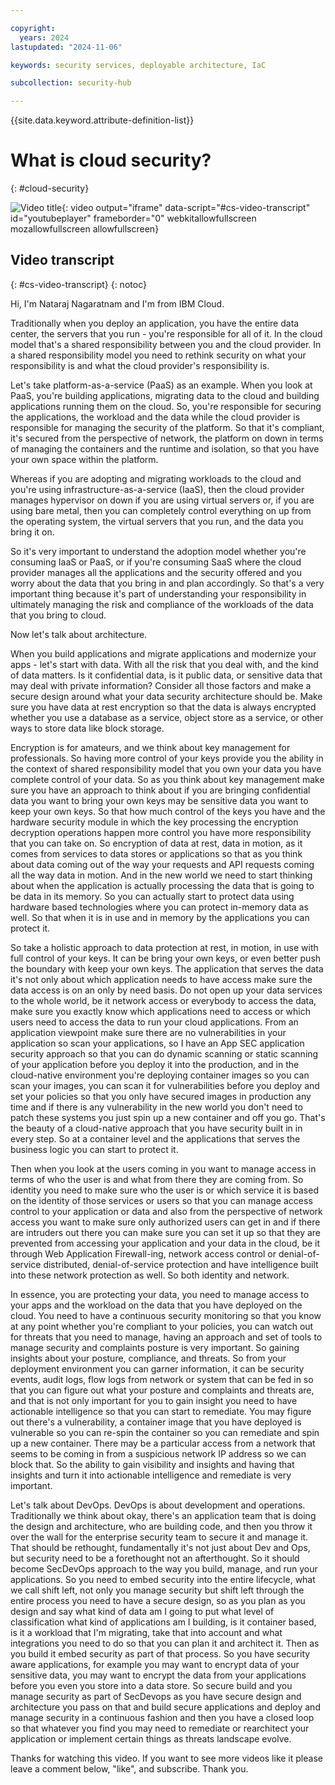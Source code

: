 ```yaml
---

copyright:
  years: 2024
lastupdated: "2024-11-06"

keywords: security services, deployable architecture, IaC

subcollection: security-hub

---
```


{{site.data.keyword.attribute-definition-list}}


# What is cloud security?
{: #cloud-security}



![Video title](https://www.youtube.com/embed/jI8IKpjiCSM){: video output="iframe" data-script="#cs-video-transcript" id="youtubeplayer" frameborder="0" webkitallowfullscreen mozallowfullscreen allowfullscreen}

## Video transcript
{: #cs-video-transcript}
{: notoc}

Hi, I'm Nataraj Nagaratnam and I'm from IBM Cloud. 

Traditionally when you deploy an application, you have the entire data center, the servers that you run - you're responsible for all of it. In the cloud model that's a shared responsibility between you and the cloud provider. In a shared responsibility model you need to rethink security on what your responsibility is and what the cloud provider's responsibility is.

Let's take platform-as-a-service (PaaS) as an example. When you look at PaaS, you're building applications, migrating data to the cloud and building applications running them on the cloud. So, you're responsible for securing the applications, the workload and the data while the cloud provider is responsible for managing the security of the platform. So that it's compliant, it's secured from the perspective of network, the platform on down in terms of managing the containers and the runtime and isolation, so that you have your own space within the platform.

Whereas if you are adopting and migrating workloads to the cloud and you're using infrastructure-as-a-service (IaaS), then the cloud provider manages hypervisor on down if you are using virtual servers or, if you are using bare metal, then you can completely control everything on up from the operating system, the virtual servers that you run, and the data you bring it on.

So it's very important to understand the adoption model whether you're consuming IaaS or PaaS, or if you're consuming SaaS where the cloud provider manages all the applications and the security offered and you worry about the data that you bring in and plan accordingly. So that's a very important thing because it's part of understanding your
responsibility in ultimately managing the risk and compliance of the workloads of the data that you bring to cloud.

Now let's talk about architecture.

When you build applications and migrate applications and modernize your apps - let's start with data. With all the risk that you deal with, and the kind of data matters. Is it confidential data, is it public data, or sensitive data that may deal with private information? Consider all those factors and make a secure design around what your data security architecture should be. Make sure you have data at rest encryption so that the data is always encrypted whether you use a database as a service, object store as a service, or other ways to store data like block storage. 

Encryption is for amateurs, and we think about key management for professionals. So having more control of your keys provide you the ability in the context of shared responsibility model that you own your data you have complete control of your data. So as you think about key management make sure you have an approach to think about if you are bringing confidential data you want to bring your own keys may be sensitive data you want to keep your own keys. So that how much control of the keys you have and the hardware security module in which the key processing the encryption decryption operations happen more control you have more responsibility that you can take on. So encryption of data at rest, data in motion, as it comes from services to data stores or
applications so that as you think about data coming out of the way your requests and API requests coming all the way data in motion. And in the new world we need to start thinking about when the application is actually processing the data that is going to be data in its memory. So you can actually start to protect data using hardware based technologies where you can protect in-memory data as well. So that when it is in use and in memory by the applications you can protect it. 

So take a holistic approach to data protection at rest, in motion, in use with full control of your keys. It can be bring your own keys, or even better push the boundary with keep your own keys. The application that serves the data it's not only about which application needs to have access make sure the data access is on an only by need basis. Do not open up your data services to the whole world, be it network access or everybody to access the data, make sure you exactly know which applications need to access or which users need to access the data to run your cloud applications. From an application viewpoint make sure there are no vulnerabilities in your application so scan your applications, so I have an App SEC application security approach so that you can do dynamic scanning or static scanning of your application before you deploy it into the production, and in the cloud-native environment you're deploying container images so you can scan your images, you can scan it for vulnerabilities before you deploy and set your policies so that you only have secured images in production any time and if there is any vulnerability in the new world you don't need to patch these systems you just spin up a new container and off you go. That's the beauty of a cloud-native approach that you have security built in in every step. So at a container level and the applications that serves the business logic you can start to protect it. 

Then when you look at the users coming in you want to manage access in terms of who the user is and what from there they are coming from. So identity you need to make sure who the user is or which service it is based on the identity of those services or users so that you can manage access control to your application or data and also from the perspective of network access you want to make sure only authorized users can get in and if there are intruders out there you can make sure you can set it up so that they are prevented from accessing your application and your data in the cloud, be it through Web Application Firewall-ing, network access control or denial-of-service distributed, denial-of-service protection and have intelligence built into these network protection as well. So both identity and network. 

In essence, you are protecting your data, you need to manage access to your apps and the workload on the data that you have deployed on the cloud. You need to have a continuous security monitoring so that you know at any point whether you're compliant to your policies, you can watch out for threats that you need to manage, having an approach and set of tools to manage security and complaints posture is very important. So gaining insights about your posture, compliance, and threats. So from your deployment environment you can garner information, it can be security events, audit logs, flow logs from network or system that can be fed in so that you can figure out what your posture and complaints and threats are, and that is not only important for you to gain insight you need to have actionable intelligence so that you can start to remediate. You may figure out there's a vulnerability, a container image that you have deployed is vulnerable so you can re-spin the container so you can remediate and spin up a new container. There may be a particular access from a network that seems to be coming in from a suspicious network IP address so we can block that. So the ability to gain visibility and insights and having that insights and turn it into actionable intelligence and remediate is very important. 

Let's talk about DevOps. DevOps is about development and operations. Traditionally we think about okay, there's an application team that is doing the design and architecture, who are building code, and then you throw it over the wall for the enterprise security team to secure it and manage it. That should be rethought, fundamentally it's not just about Dev and Ops, but security need to be a forethought not an afterthought. So it should become SecDevOps approach to the way you build, manage, and run your applications. So you need to embed security into the entire lifecycle, what we call shift left, not only you manage security but shift left through the entire process you need to have a secure design, so as you plan as you design and say what kind of data am I going to put what level of classification what kind of applications am I building, is it container based, is it a workload that I'm migrating, take that into account and what integrations you need to do so that you can plan it and architect it. Then as you build it embed security as part of that process. So you have security aware applications, for example you may want to encrypt data of your sensitive data, you may want to encrypt the data from your applications before you even you store into a data store. So secure build and you manage security as part of SecDevops as you have secure design and architecture you pass on that and build secure applications and deploy and manage security in a continuous fashion and then you have a closed loop so that whatever you find you may need to remediate or rearchitect your application or implement certain things as threats landscape evolve.

Thanks for watching this video. If you want to see more videos like it please leave a comment below, "like", and subscribe. Thank you.
